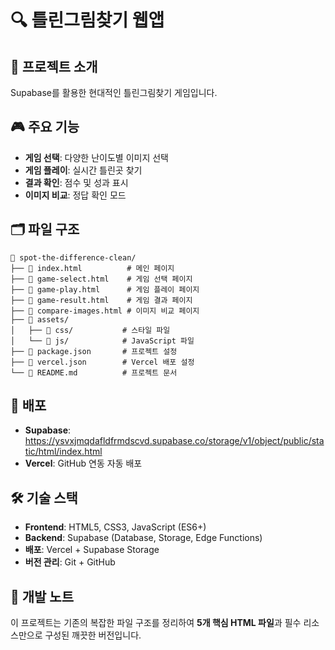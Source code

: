 # 🔍 틀린그림찾기 웹앱

## 📖 프로젝트 소개
Supabase를 활용한 현대적인 틀린그림찾기 게임입니다.

## 🎮 주요 기능
- **게임 선택**: 다양한 난이도별 이미지 선택
- **게임 플레이**: 실시간 틀린곳 찾기
- **결과 확인**: 점수 및 성과 표시
- **이미지 비교**: 정답 확인 모드

## 🗂️ 파일 구조
```
📁 spot-the-difference-clean/
├── 📄 index.html          # 메인 페이지
├── 📄 game-select.html    # 게임 선택 페이지
├── 📄 game-play.html      # 게임 플레이 페이지
├── 📄 game-result.html    # 게임 결과 페이지
├── 📄 compare-images.html # 이미지 비교 페이지
├── 📁 assets/
│   ├── 📁 css/           # 스타일 파일
│   └── 📁 js/            # JavaScript 파일
├── 📄 package.json       # 프로젝트 설정
├── 📄 vercel.json        # Vercel 배포 설정
└── 📄 README.md          # 프로젝트 문서
```

## 🚀 배포
- **Supabase**: https://ysvxjmqdafldfrmdscvd.supabase.co/storage/v1/object/public/static/html/index.html
- **Vercel**: GitHub 연동 자동 배포

## 🛠️ 기술 스택
- **Frontend**: HTML5, CSS3, JavaScript (ES6+)
- **Backend**: Supabase (Database, Storage, Edge Functions)
- **배포**: Vercel + Supabase Storage
- **버전 관리**: Git + GitHub

## 📝 개발 노트
이 프로젝트는 기존의 복잡한 파일 구조를 정리하여 **5개 핵심 HTML 파일**과 필수 리소스만으로 구성된 깨끗한 버전입니다. 